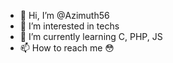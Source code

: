 - 👋 Hi, I’m @Azimuth56
- 👀 I’m interested in techs
- 🌱 I’m currently learning C, PHP, JS
- 📫 How to reach me 😳

<!---
Azimuth56/Azimuth56 is a ✨ special ✨ repository because its `README.md` (this file) appears on your GitHub profile.
You can click the Preview link to take a look at your changes.
--->
